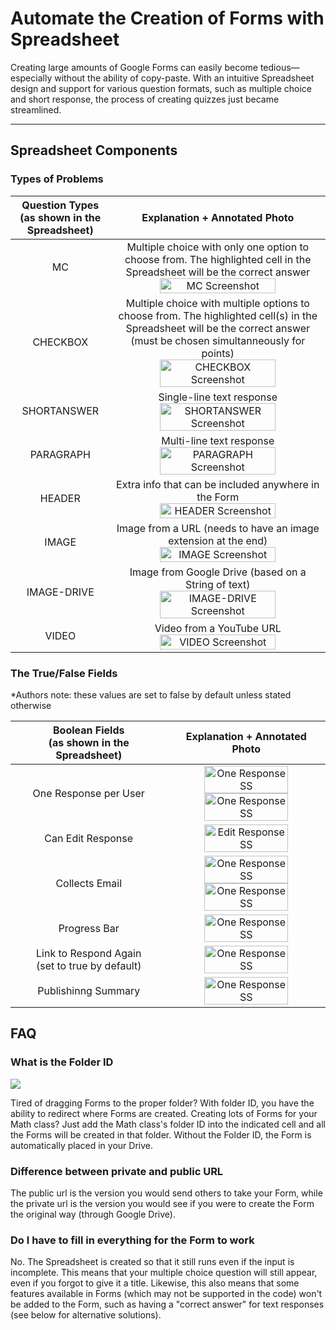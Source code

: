 # Automate the Creation of Forms with Spreadsheet

Creating large amounts of Google Forms can easily become tedious—especially without the ability of copy-paste. With an intuitive Spreadsheet design and support for various question formats, such as multiple choice and short response, the process of creating quizzes just became streamlined.

---

## Spreadsheet Components

### Types of Problems

| Question Types<br>(as shown in the Spreadsheet) | Explanation + Annotated Photo |
|:-:|:-:|
| MC | Multiple choice with only one option to choose from. The highlighted cell in the Spreadsheet will be the correct answer<br><img src="https://imgur.com/cXtwK86.jpg" alt="MC Screenshot" height=75%>|
| CHECKBOX | Multiple choice with multiple options to choose from. The highlighted cell(s) in the Spreadsheet will be the correct answer (must be chosen simultanneously for points)<br><img src="https://imgur.com/MWPW1Pm.jpg" alt="CHECKBOX Screenshot" height=75%> |
| SHORTANSWER | Single-line text response<br><img src="https://imgur.com/CervVug.jpg" alt="SHORTANSWER Screenshot" height=75%> |
| PARAGRAPH | Multi-line text response<br><img src="https://imgur.com/EmsrPKO.jpg" alt="PARAGRAPH Screenshot" height=75%> |
| HEADER | Extra info that can be included anywhere in the Form<br><img src="https://imgur.com/RmCzgic.jpg" alt="HEADER Screenshot" height=75%> |
| IMAGE | Image from a URL (needs to have an image extension at the end)<br><img src="https://imgur.com/fpDJ5jB.jpg" alt="IMAGE Screenshot" height=75%> |
| IMAGE-DRIVE | Image from Google Drive (based on a String of text)<br><img src="https://imgur.com/iX3wxD6.jpg" alt="IMAGE-DRIVE Screenshot" height=75%> |
| VIDEO | Video from a YouTube URL<br><img src="https://imgur.com/UNzGQ0p.jpg" alt="VIDEO Screenshot" height=75%> |

### The True/False Fields

*Authors note: these values are set to false by default unless stated otherwise

| Boolean Fields<br>(as shown in the Spreadsheet) | Explanation + Annotated Photo |
|:-:|:-:|
| One Response per User | <img src="https://imgur.com/xjGHJld.png" alt="One Response SS" height=75%><br><img src="https://imgur.com/sl25pFm.png" alt="One Response SS" height=75%> |
| Can Edit Response | <img src="https://imgur.com/rzTJje0.png" alt ="Edit Response SS" height =75%> |
| Collects Email | <img src="https://imgur.com/3bgDAl6.png" alt="One Response SS" height=75%><br><img src="https://imgur.com/t29svLF.png" alt="One Response SS" height=75%> |
| Progress Bar | <img src="https://imgur.com/v98VDbV.png" alt="One Response SS" height=75%> |
| Link to Respond Again<br>(set to true by default) | <img src="https://imgur.com/mRTH1od.png" alt="One Response SS" height=75%> |
| Publishinng Summary | <img src="https://imgur.com/yEhXXyp.png" alt="One Response SS" height=75%> |

## FAQ

### What is the Folder ID

<img src="https://imgur.com/zMFbFIS.png">

Tired of dragging Forms to the proper folder? With folder ID, you have the ability to redirect where Forms are created. Creating lots of Forms for your Math class? Just add the Math class's folder ID into the indicated cell and all the Forms will be created in that folder. Without the Folder ID, the Form is automatically placed in your Drive.

### Difference between private and public URL

The public url is the version you would send others to take your Form, while the private url is the version you would see if you were to create the Form the original way (through Google Drive).

### Do I have to fill in everything for the Form to work

No. The Spreadsheet is created so that it still runs even if the input is incomplete. This means that your multiple choice question will still appear, even if you forgot to give it a title. Likewise, this also means that some features available in Forms (which may not be supported in the code) won't be added to the Form, such as having a "correct answer" for text responses (see below for alternative solutions).

<!-- 
(explain what public URL is)

### Drawbacks and How to Overcome them
- release mark after sub
- set answer for text responses
- include images in MC      -->
